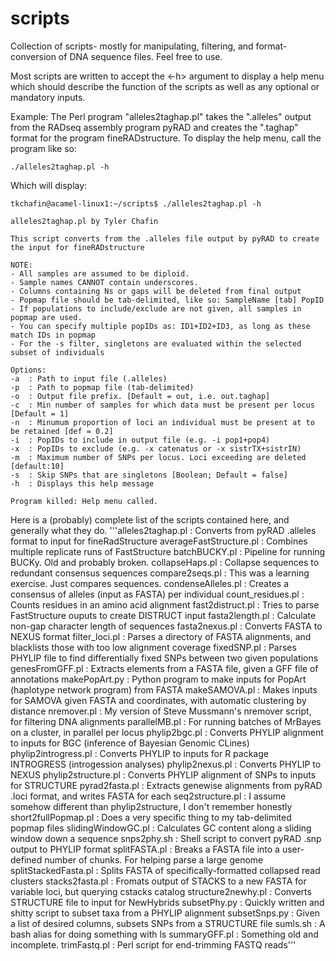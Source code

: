 # scripts
Collection of scripts- mostly for manipulating, filtering, and format-conversion of DNA sequence files. Feel free to use. 

Most scripts are written to accept the <-h> argument to display a help menu which should describe the function of the scripts as well as any optional or mandatory inputs. 

Example: 
The Perl program "alleles2taghap.pl" takes the ".alleles" output from the RADseq assembly program pyRAD and creates the ".taghap" format for the program fineRADstructure. To display the help menu, call the program like so: 

    ./alleles2taghap.pl -h

Which will display: 

    tkchafin@acamel-linux1:~/scripts$ ./alleles2taghap.pl -h

    alleles2taghap.pl by Tyler Chafin

    This script converts from the .alleles file output by pyRAD to create the input for fineRADstructure

    NOTE: 
	- All samples are assumed to be diploid.
	- Sample names CANNOT contain underscores.
	- Columns containing Ns or gaps will be deleted from final output
	- Popmap file should be tab-delimited, like so: SampleName [tab] PopID
	- If populations to include/exclude are not given, all samples in popmap are used.
	- You can specify multiple popIDs as: ID1+ID2+ID3, as long as these match IDs in popmap
	- For the -s filter, singletons are evaluated within the selected subset of individuals

    Options:
	-a	: Path to input file (.alleles)
	-p	: Path to popmap file (tab-delimited)
	-o	: Output file prefix. [Default = out, i.e. out.taghap]
	-c	: Min number of samples for which data must be present per locus [Default = 1]
	-n	: Minumum proportion of loci an individual must be present at to be retained [def = 0.2]
	-i	: PopIDs to include in output file (e.g. -i pop1+pop4)
	-x	: PopIDs to exclude (e.g. -x catenatus or -x sistrTX+sistrIN)
	-m	: Maximum number of SNPs per locus. Loci exceeding are deleted [default:10]
	-s	: Skip SNPs that are singletons [Boolean; Default = false]
	-h	: Displays this help message

    Program killed: Help menu called.

Here is a (probably) complete list of the scripts contained here, and generally what they do. 
'''alleles2taghap.pl	: Converts from pyRAD .alleles format to input for fineRadStructure
averageFastStructure.pl	: Combines multiple replicate runs of FastStructure
batchBUCKY.pl	: Pipeline for running BUCKy. Old and probably broken. 
collapseHaps.pl	: Collapse sequences to redundant consensus sequences
compare2seqs.pl	: This was a learning exercise. Just compares sequences. 
condenseAlleles.pl	: Creates a consensus of alleles (input as FASTA) per individual
count_residues.pl	: Counts residues in an amino acid alignment
fast2distruct.pl	: Tries to parse FastStructure ouputs to create DISTRUCT input
fasta2length.pl	: Calculate non-gap character length of sequences
fasta2nexus.pl	: Converts FASTA to NEXUS format
filter_loci.pl	: Parses a directory of FASTA alignments, and blacklists those with too low alignment coverage
fixedSNP.pl	: Parses PHYLIP file to find differentially fixed SNPs between two given populations
genesFromGFF.pl	: Extracts elements from a FASTA file, given a GFF file of annotations
makePopArt.py	: Python program to make inputs for PopArt (haplotype network program) from FASTA
makeSAMOVA.pl	: Makes inputs for SAMOVA given FASTA and coordinates, with automatic clustering by distance
nremover.pl	: My version of Steve Mussmann's nremover script, for filtering DNA alignments
parallelMB.pl	: For running batches of MrBayes on a cluster, in parallel per locus 
phylip2bgc.pl	: Converts PHYLIP alignment to inputs for BGC (inference of Bayesian Genomic CLines)
phylip2introgress.pl	: Converts PHYLIP to inputs for R package INTROGRESS (introgession analyses)
phylip2nexus.pl	: Converts PHYLIP to NEXUS 
phylip2structure.pl	: Converts PHYLIP alignment of SNPs to inputs for STRUCTURE
pyrad2fasta.pl	: Extracts genewise alignments from pyRAD .loci format, and writes FASTA for each
seq2structure.pl	: I assume somehow different than phylip2structure, I don't remember honestly
short2fullPopmap.pl	: Does a very specific thing to my tab-delimited popmap files
slidingWindowGC.pl	: Calculates GC content along a sliding window down a sequence
snps2phy.sh	: Shell script to convert pyRAD .snp output to PHYLIP format
splitFASTA.pl	: Breaks a FASTA file into a user-defined number of chunks. For helping parse a large genome
splitStackedFasta.pl	: Splits FASTA of specifically-formatted collapsed read clusters
stacks2fasta.pl	: Fromats output of STACKS to a new FASTA for variable loci, but querying cstacks catalog
structure2newhy.pl	: Converts STRUCTURE file to input for NewHybrids
subsetPhy.py	: Quickly written and shitty script to subset taxa from a PHYLIP alignment
subsetSnps.py	: Given a list of desired columns, subsets SNPs from a STRUCTURE file 
sumls.sh	: A bash alias for doing something with ls 
summaryGFF.pl	: Something old and incomplete.
trimFastq.pl	: Perl script for end-trimming FASTQ reads'''
